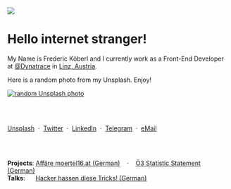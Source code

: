 <div id="content-start"></div>

<img src="https://assets.codepen.io/197832/Artboard.svg?=yolo" />

# Hello internet stranger!

My Name is Frederic Köberl and I currently work as a Front-End Developer at [@Dynatrace](https://github.com/Dynatrace) in [Linz, Austria](https://www.google.com/maps/place/Linz/).


Here is a random photo from my Unsplash. Enjoy!

<a href="https://unsplash.com/internetztube" target="_blank">
<img src="https://source.unsplash.com/user/internetztube" alt="random Unsplash photo" />
</a>

<br /><br />

[Unsplash](https://unsplash.com/@internetztube)
&nbsp;·&nbsp;
[Twitter](https://twitter.com/internetztube)
&nbsp;·&nbsp;
[LinkedIn](https://linkedin.com/in/koeberl)
&nbsp;·&nbsp;
[Telegram](https://telegram.me/internetztube)
&nbsp;·&nbsp;
[eMail](mailto:please-no-spam--thanks@frederickoeberl.com)

<br /><br />

**Projects**:&nbsp;[Affäre moertel16.at (German)](https://github.com/internetztube/internetztube/blob/master/projects/moertel16-at.md#content-start)&nbsp;&nbsp;&nbsp;&nbsp;·&nbsp;&nbsp;&nbsp;&nbsp;[Ö3 Statistic Statement (German)](https://github.com/internetztube/internetztube/blob/master/projects/oe3-statistics.md#content-start)<br />
**Talks**:&nbsp;&nbsp;&nbsp;&nbsp;&nbsp;&nbsp;[Hacker hassen diese Tricks! (German)](https://github.com/internetztube/internetztube/blob/master/talks/hacker-hassen-diese-tricks.md#content-start)
